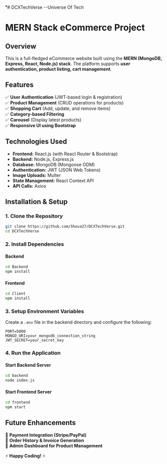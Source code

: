 ⁶# DCXTechVerse --Universe Of Tech
# MERN Stack eCommerce Project

## Overview
This is a full-fledged eCommerce website built using the **MERN (MongoDB, Express, React, Node.js) stack**. The platform supports **user authentication, product listing, cart management**.

## Features
✅ **User Authentication** (JWT-based login & registration)  
✅ **Product Management** (CRUD operations for products)  
✅ **Shopping Cart** (Add, update, and remove items)  
✅ **Category-based Filtering**  
✅ **Carousel** (Display latest products)  
✅ **Responsive UI using Bootstrap**  

## Technologies Used
- **Frontend:** React.js (with React Router & Bootstrap)
- **Backend:** Node.js, Express.js
- **Database:** MongoDB (Mongoose ODM)
- **Authentication:** JWT (JSON Web Tokens)
- **Image Uploads:** Multer
- **State Management:** React Context API
- **API Calls:** Axios

## Installation & Setup

### 1. Clone the Repository
```bash
git clone https://github.com/Shova27/DCXTechVerse.git
cd DCXTechVerse
```

### 2. Install Dependencies
#### **Backend**
```bash
cd Backend
npm install
```
#### **Frontend**
```bash
cd Client
npm install
```

### 3. Setup Environment Variables
Create a `.env` file in the backend directory and configure the following:
```
PORT=5000
MONGO_URI=your_mongodb_connection_string
JWT_SECRET=your_secret_key
```

### 4. Run the Application
#### **Start Backend Server**
```bash
cd backend
node index.js
```
#### **Start Frontend Server**
```bash
cd frontend
npm start
```

## Future Enhancements
🚀 **Payment Integration (Stripe/PayPal)**  
🚀 **Order History & Invoice Generation**  
🚀 **Admin Dashboard for Product Management**  

⚡ **Happy Coding!** ⚡

